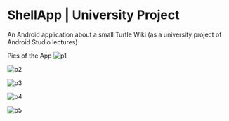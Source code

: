 # ShellApp | University Project
An Android application about a small Turtle Wiki (as a university project of Android Studio lectures) 

Pics of the App
![p1](https://github.com/user-attachments/assets/3a102fb8-60dd-4269-95ae-a41ace7847c3)

![p2](https://github.com/user-attachments/assets/b0d4c846-789c-4468-915d-70ac54fc7e94)

![p3](https://github.com/user-attachments/assets/d2b49313-8da9-4157-b5bc-66102027d0f8)

![p4](https://github.com/user-attachments/assets/444ce8f2-0ffb-4b12-a4ec-a44832e7f596)

![p5](https://github.com/user-attachments/assets/85d2f127-49f6-461c-ac35-73ea6732ee55)
